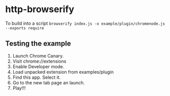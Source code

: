 http-browserify
=====================

To build into a script `browserify index.js -o example/plugin/chromenode.js --exports require`

Testing the example
-------------------

1.  Launch Chrome Canary.
2.  Visit chrome://extensions
3.  Enable Developer mode.
4.  Load unpacked extension from examples/plugin
5.  Find this app.  Select it.
6.  Go to the new tab page an launch.
7.  Play!!!
